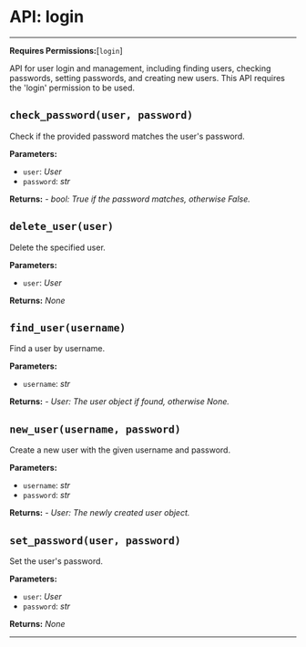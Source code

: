 # API: login
---

**Requires Permissions:**[`login`]

API for user login and management, including finding users, checking passwords, setting passwords,
and creating new users.  This API requires the 'login' permission to be used.

## `check_password(user, password)`
Check if the provided password matches the user's password.

**Parameters:**
- `user`: *User*
- `password`: *str*

**Returns:** *- bool: True if the password matches, otherwise False.*

## `delete_user(user)`
Delete the specified user.

**Parameters:**
- `user`: *User*

**Returns:** _None_
## `find_user(username)`
Find a user by username.

**Parameters:**
- `username`: *str*

**Returns:** *- User: The user object if found, otherwise None.*

## `new_user(username, password)`
Create a new user with the given username and password.

**Parameters:**
- `username`: *str*
- `password`: *str*

**Returns:** *- User: The newly created user object.*

## `set_password(user, password)`
Set the user's password.

**Parameters:**
- `user`: *User*
- `password`: *str*

**Returns:** _None_

---
